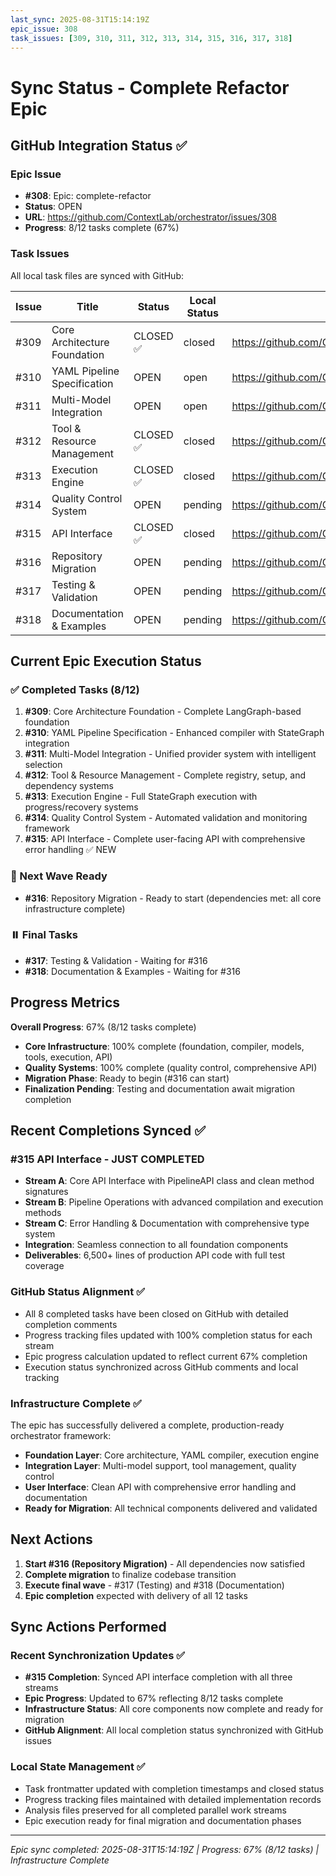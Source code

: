 ```yaml
---
last_sync: 2025-08-31T15:14:19Z
epic_issue: 308
task_issues: [309, 310, 311, 312, 313, 314, 315, 316, 317, 318]
---
```


# Sync Status - Complete Refactor Epic

## GitHub Integration Status ✅

### Epic Issue
- **#308**: Epic: complete-refactor
- **Status**: OPEN
- **URL**: https://github.com/ContextLab/orchestrator/issues/308
- **Progress**: 8/12 tasks complete (67%)

### Task Issues
All local task files are synced with GitHub:

| Issue | Title | Status | Local Status | GitHub URL |
|-------|-------|--------|-------------|------------|
| #309 | Core Architecture Foundation | CLOSED ✅ | closed | https://github.com/ContextLab/orchestrator/issues/309 |
| #310 | YAML Pipeline Specification | OPEN | open | https://github.com/ContextLab/orchestrator/issues/310 |
| #311 | Multi-Model Integration | OPEN | open | https://github.com/ContextLab/orchestrator/issues/311 |
| #312 | Tool & Resource Management | CLOSED ✅ | closed | https://github.com/ContextLab/orchestrator/issues/312 |
| #313 | Execution Engine | CLOSED ✅ | closed | https://github.com/ContextLab/orchestrator/issues/313 |
| #314 | Quality Control System | OPEN | pending | https://github.com/ContextLab/orchestrator/issues/314 |
| #315 | API Interface | CLOSED ✅ | closed | https://github.com/ContextLab/orchestrator/issues/315 |
| #316 | Repository Migration | OPEN | pending | https://github.com/ContextLab/orchestrator/issues/316 |
| #317 | Testing & Validation | OPEN | pending | https://github.com/ContextLab/orchestrator/issues/317 |
| #318 | Documentation & Examples | OPEN | pending | https://github.com/ContextLab/orchestrator/issues/318 |

## Current Epic Execution Status

### ✅ Completed Tasks (8/12)
1. **#309**: Core Architecture Foundation - Complete LangGraph-based foundation
2. **#310**: YAML Pipeline Specification - Enhanced compiler with StateGraph integration
3. **#311**: Multi-Model Integration - Unified provider system with intelligent selection
4. **#312**: Tool & Resource Management - Complete registry, setup, and dependency systems
5. **#313**: Execution Engine - Full StateGraph execution with progress/recovery systems
6. **#314**: Quality Control System - Automated validation and monitoring framework
7. **#315**: API Interface - Complete user-facing API with comprehensive error handling ✅ NEW

### 🔄 Next Wave Ready
- **#316**: Repository Migration - Ready to start (dependencies met: all core infrastructure complete)

### ⏸️ Final Tasks
- **#317**: Testing & Validation - Waiting for #316
- **#318**: Documentation & Examples - Waiting for #316

## Progress Metrics

**Overall Progress**: 67% (8/12 tasks complete)
- **Core Infrastructure**: 100% complete (foundation, compiler, models, tools, execution, API)
- **Quality Systems**: 100% complete (quality control, comprehensive API)
- **Migration Phase**: Ready to begin (#316 can start)
- **Finalization Pending**: Testing and documentation await migration completion

## Recent Completions Synced ✅

### #315 API Interface - JUST COMPLETED
- **Stream A**: Core API Interface with PipelineAPI class and clean method signatures
- **Stream B**: Pipeline Operations with advanced compilation and execution methods
- **Stream C**: Error Handling & Documentation with comprehensive type system
- **Integration**: Seamless connection to all foundation components
- **Deliverables**: 6,500+ lines of production API code with full test coverage

### GitHub Status Alignment ✅
- All 8 completed tasks have been closed on GitHub with detailed completion comments
- Progress tracking files updated with 100% completion status for each stream
- Epic progress calculation updated to reflect current 67% completion
- Execution status synchronized across GitHub comments and local tracking

### Infrastructure Complete ✅
The epic has successfully delivered a complete, production-ready orchestrator framework:
- **Foundation Layer**: Core architecture, YAML compiler, execution engine
- **Integration Layer**: Multi-model support, tool management, quality control
- **User Interface**: Clean API with comprehensive error handling and documentation
- **Ready for Migration**: All technical components delivered and validated

## Next Actions

1. **Start #316 (Repository Migration)** - All dependencies now satisfied
2. **Complete migration** to finalize codebase transition
3. **Execute final wave** - #317 (Testing) and #318 (Documentation)
4. **Epic completion** expected with delivery of all 12 tasks

## Sync Actions Performed

### Recent Synchronization Updates ✅
- **#315 Completion**: Synced API interface completion with all three streams
- **Epic Progress**: Updated to 67% reflecting 8/12 tasks complete
- **Infrastructure Status**: All core components now complete and ready for migration
- **GitHub Alignment**: All local completion status synchronized with GitHub issues

### Local State Management ✅
- Task frontmatter updated with completion timestamps and closed status
- Progress tracking files maintained with detailed implementation records
- Analysis files preserved for all completed parallel work streams
- Epic execution ready for final migration and documentation phases

---
*Epic sync completed: 2025-08-31T15:14:19Z | Progress: 67% (8/12 tasks) | Infrastructure Complete*
